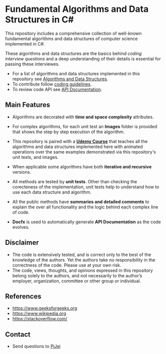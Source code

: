 # Fundamental Algorithms and Data Structures in C#
This repository includes a comprehensive collection of well-known fundamental algorithms and data structures of computer science implemented in C#. 

These algorithms and data structures are the basics behind *coding interview questions* and a deep understanding of their details is essential for passing these interviewes. 

- For a list of algorithms and data structures implemented in this repository see [Algorithms and Data Structures](articles/AlgorithmsAndDataStructures.md).
- To contribute follow [coding guidelines](articles/CodingGuidelines.md).
- To review code API see [API Documentation](api/CSFundamentals.Algorithms.GraphTraversal.yml).

## **Main Features**
- Algorithms are decorated with **time and space complexity** attributes. 

- For complex algorithms, for each unit test an **Images** folder is provided that shows the step by step execution of the algorithm.

- This repository is paired with a [**Udemy Course**](https://www.udemy.com/instructor/course/2378432/) that teaches all the algorithms and data structures implemented here with animated operations over the same examples demonstrated via this repository's unit tests, and images. 
    
- When applicable some algorithms have both **iterative and recursive** versions. 

- All methods are tested by **unit tests**. Other than checking the corecteness of the implementation, unit tests help to understand how to use each data structure and algorithm. 

- All the public methods have **summaries and detailed comments** to explain the over all functionality and the logic behind each complex line of code.  

- **Docfx** is used to automatically generate **API Documentation** as the code evolves. 



## **Disclaimer**
- The code is extensively tested, and is correct only to the best of the knowledge of the authors. Yet the authors take no responsibility in the correctness of the code. Please use at your own risk.  
- The code, views, thoughts, and opinions expressed in this repository belong solely to the authors, and not necessarily to the author’s employer, organization, committee or other group or individual.

## **References**
- https://www.geeksforgeeks.org
- https://www.wikipedia.org
- https://stackoverflow.com/

## **Contact**
- Send questions to [PiJei](https://github.com/PiJei)
